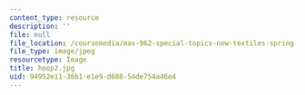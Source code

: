 ```yaml
---
content_type: resource
description: ''
file: null
file_location: /coursemedia/mas-962-special-topics-new-textiles-spring-2010/94952e1136b1e1e9d68854de754a46e4_hoop2.jpg
file_type: image/jpeg
resourcetype: Image
title: hoop2.jpg
uid: 94952e11-36b1-e1e9-d688-54de754a46e4
---
```

